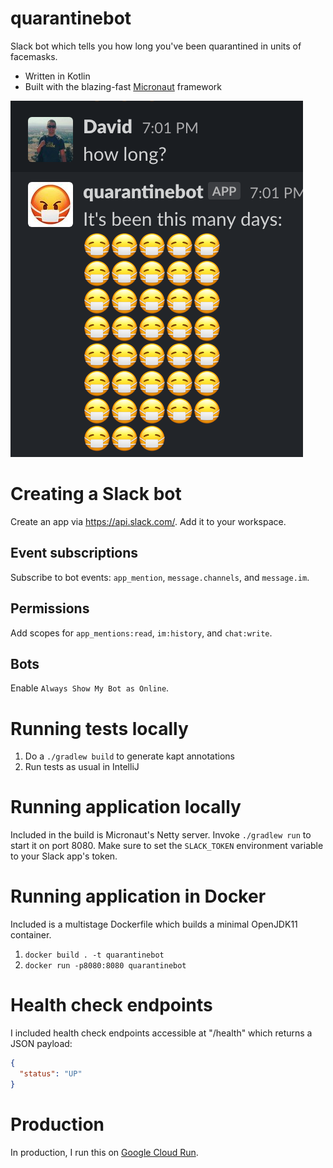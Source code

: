 # quarantinebot

Slack bot which tells you how long you've been quarantined in units of facemasks.

* Written in Kotlin
* Built with the blazing-fast [Micronaut](https://micronaut.io/) framework

![screenshot](img/screenshot.png)

# Creating a Slack bot

Create an app via https://api.slack.com/. Add it to your workspace.

## Event subscriptions

Subscribe to bot events: `app_mention`, `message.channels`, and `message.im`.

## Permissions

Add scopes for `app_mentions:read`, `im:history`, and `chat:write`.

## Bots

Enable `Always Show My Bot as Online`.

# Running tests locally

1. Do a `./gradlew build` to generate kapt annotations
2. Run tests as usual in IntelliJ

# Running application locally

Included in the build is Micronaut's Netty server.
Invoke `./gradlew run` to start it on port 8080. 
Make sure to set the `SLACK_TOKEN` environment variable to your Slack app's token.

# Running application in Docker

Included is a multistage Dockerfile which builds a 
minimal OpenJDK11 container.

1. `docker build . -t quarantinebot`
2. `docker run -p8080:8080 quarantinebot`

# Health check endpoints

I included health check endpoints accessible at "/health"
which returns a JSON payload:
```json
{
  "status": "UP"
}
```

# Production

In production, I run this on [Google Cloud Run](https://cloud.google.com/run).